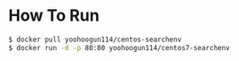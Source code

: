 # How To Run
```bash
$ docker pull yoohoogun114/centos-searchenv
$ docker run -d -p 80:80 yoohoogun114/centos7-searchenv
```